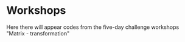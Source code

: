 # Workshops

Here there will appear codes from the five-day challenge workshops "Matrix - transformation"
